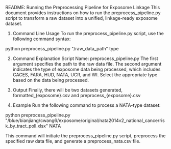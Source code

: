 README: Running the Preprocessing Pipeline for Exposome Linkage
This document provides instructions on how to run the preprocess_pipeline.py script to transform a raw dataset into a unified, linkage-ready exposome dataset.

1. Command Line Usage
To run the preprocess_pipeline.py script, use the following command syntax:

python preprocess_pipeline.py "/raw_data_path" type

2. Command Explanation
Script Name: preprocess_pipeline.py
The first argument specifies the path to the raw data file.
The second argument indicates the type of exposome data being processed, which includes CACES, FARA, HUD, NATA, UCR, and WI.
Select the appropriate type based on the data being processed.

3. Output
Finally, there will be two datasets generated, formatted_{exposome}.csv and preprocess_{exposome}.csv

4. Example
Run the following command to process a NATA-type dataset:

python preprocess_pipeline.py "/blue/bianjiang/cwang6/exposome/original/nata2014v2_national_cancerrisk_by_tract_poll.xlsx" NATA

This command will initiate the preprocess_pipeline.py script, preprocess the specified raw data file, and generate a preprocess_nata.csv file.
